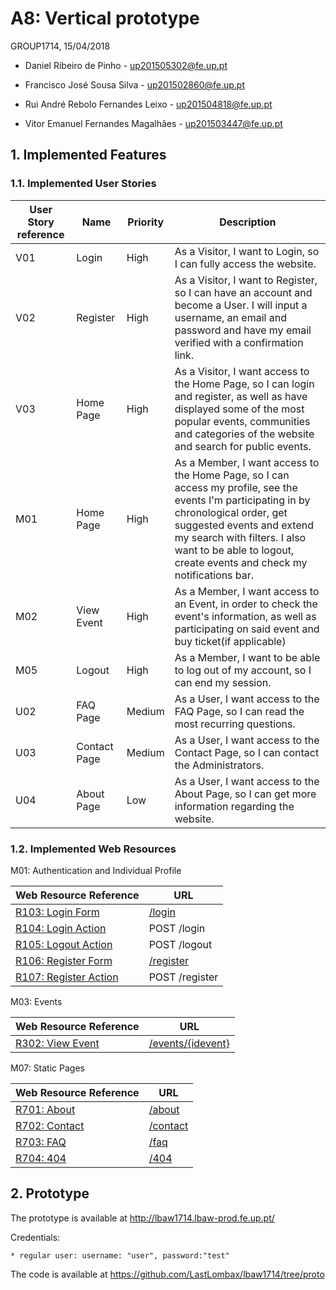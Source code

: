 # A8: Vertical prototype

GROUP1714, 15/04/2018

* Daniel Ribeiro de Pinho - up201505302@fe.up.pt

* Francisco José Sousa Silva - up201502860@fe.up.pt

* Rui André Rebolo Fernandes Leixo - up201504818@fe.up.pt

* Vitor Emanuel Fernandes Magalhães - up201503447@fe.up.pt


 
## 1. Implemented Features
 
### 1.1. Implemented User Stories 
 
| User Story reference | Name                   | Priority                   | Description                   |
| -------------------- | ---------------------- | -------------------------- | ----------------------------- |
| V01 | Login | High | As a Visitor, I want to Login, so I can fully access the website. |
| V02 | Register | High | As a Visitor, I want to Register, so I can have an account and become a User. I will input a username, an email and password and have my email verified with a confirmation link. |
| V03 | Home Page | High | As a Visitor, I want access to the Home Page, so I can login and register, as well as have displayed some of the most popular events, communities and categories of the website and search for public events. |
| M01 | Home Page | High | As a Member, I want access to the Home Page, so I can access my profile, see the events I&#39;m participating in by chronological order, get suggested events and extend my search with filters. I also want to be able to logout, create events and check my notifications bar. |
| M02 | View Event | High | As a Member, I want access to an Event, in order to check the event's information, as well as participating on said event and buy ticket(if applicable) |
| M05 | Logout | High | As a Member, I want to be able to log out of my account, so I can end my session. |
| U02 | FAQ Page | Medium | As a User, I want access to the FAQ Page, so I can read the most recurring questions. |
| U03 | Contact Page | Medium | As a User, I want access to the Contact Page, so I can contact the Administrators. |
| U04 | About Page | Low | As a User, I want access to the About Page, so I can get more information regarding the website. |


 
### 1.2. Implemented Web Resources
 
 
 M01: Authentication and Individual Profile
 
| Web Resource Reference | URL                            |
| ---------------------- | ------------------------------ |
| [R103: Login Form]() |[/login](http://lbaw1714.lbaw-prod.fe.up.pt/login) |
| [R104: Login Action]() | POST /login |
| [R105: Logout Action]() | POST /logout |
| [R106: Register Form]() |[/register](http://lbaw1714.lbaw-prod.fe.up.pt/register) |
| [R107: Register Action]() | POST /register |

 
  M03: Events
  
| Web Resource Reference | URL                            |
| ---------------------- | ------------------------------ |
| [R302: View Event]() |[/events/{idevent}](http://lbaw1714.lbaw-prod.fe.up.pt/events/{12}) |

 M07: Static Pages
  
| Web Resource Reference | URL                            |
| ---------------------- | ------------------------------ |
| [R701: About]() |[/about](http://lbaw1714.lbaw-prod.fe.up.pt/about) |
| [R702: Contact]() |[/contact](http://lbaw1714.lbaw-prod.fe.up.pt/contact) |
| [R703: FAQ]() |[/faq](http://lbaw1714.lbaw-prod.fe.up.pt/faq) |
| [R704: 404]() |[/404](http://lbaw1714.lbaw-prod.fe.up.pt/404) |
 
## 2. Prototype
 
 The prototype is available at http://lbaw1714.lbaw-prod.fe.up.pt/


 Credentials:

	* regular user: username: "user", password:"test"

 The code is available at https://github.com/LastLombax/lbaw1714/tree/proto
